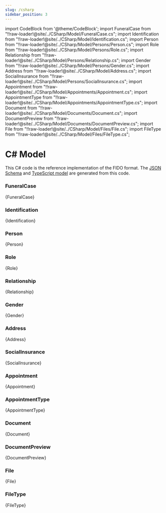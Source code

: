 ```yaml
---
slug: /csharp
sidebar_position: 3
---
```


import CodeBlock from '@theme/CodeBlock';
import FuneralCase from "!!raw-loader!@site/../CSharp/Model/FuneralCase.cs";
import Identification from "!!raw-loader!@site/../CSharp/Model/Identification.cs";
import Person from "!!raw-loader!@site/../CSharp/Model/Persons/Person.cs";
import Role from "!!raw-loader!@site/../CSharp/Model/Persons/Role.cs";
import Relationship from "!!raw-loader!@site/../CSharp/Model/Persons/Relationship.cs";
import Gender from "!!raw-loader!@site/../CSharp/Model/Persons/Gender.cs";
import Address from "!!raw-loader!@site/../CSharp/Model/Address.cs";
import SocialInsurance from "!!raw-loader!@site/../CSharp/Model/Persons/SocialInsurance.cs";
import Appointment from "!!raw-loader!@site/../CSharp/Model/Appointments/Appointment.cs";
import AppointmentType from "!!raw-loader!@site/../CSharp/Model/Appointments/AppointmentType.cs";
import Document from "!!raw-loader!@site/../CSharp/Model/Documents/Document.cs";
import DocumentPreview from "!!raw-loader!@site/../CSharp/Model/Documents/DocumentPreview.cs";
import File from "!!raw-loader!@site/../CSharp/Model/Files/File.cs";
import FileType from "!!raw-loader!@site/../CSharp/Model/Files/FileType.cs";


# C# Model

This C# code is the reference implementation of the FIDO format. The [JSON Schema](./jsonschema) and [TypeScript model](./typescript) are generated from this code.

### FuneralCase
<CodeBlock language="csharp">{FuneralCase}</CodeBlock>

### Identification
<CodeBlock language="csharp">{Identification}</CodeBlock>

### Person
<CodeBlock language="csharp">{Person}</CodeBlock>

### Role
<CodeBlock language="csharp">{Role}</CodeBlock>

### Relationship
<CodeBlock language="csharp">{Relationship}</CodeBlock>

### Gender
<CodeBlock language="csharp">{Gender}</CodeBlock>

### Address
<CodeBlock language="csharp">{Address}</CodeBlock>

### SocialInsurance
<CodeBlock language="csharp">{SocialInsurance}</CodeBlock>

### Appointment
<CodeBlock language="csharp">{Appointment}</CodeBlock>

### AppointmentType
<CodeBlock language="csharp">{AppointmentType}</CodeBlock>

### Document
<CodeBlock language="csharp">{Document}</CodeBlock>

### DocumentPreview
<CodeBlock language="csharp">{DocumentPreview}</CodeBlock>

### File
<CodeBlock language="csharp">{File}</CodeBlock>

### FileType
<CodeBlock language="csharp">{FileType}</CodeBlock>
